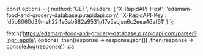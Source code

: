 const options = {
	method: 'GET',
	headers: {
		'X-RapidAPI-Host': 'edamam-food-and-grocery-database.p.rapidapi.com',
		'X-RapidAPI-Key': 'd5b8060d39msh224e3ab882a9531p17e5acjsn6c2eea46af61'
	}
};

fetch('https://edamam-food-and-grocery-database.p.rapidapi.com/parser?ingr=apple', options)
	.then(response => response.json())
	.then(response => console.log(response))
	.ca
